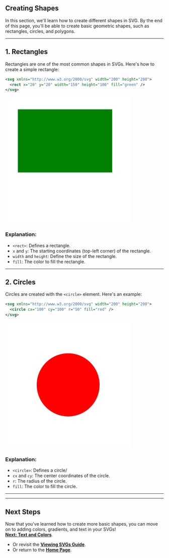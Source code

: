## Creating Shapes

In this section, we'll learn how to create different shapes in SVG. By the end of this page, you'll be able to create basic geometric shapes, such as rectangles, circles, and polygons.  

---

## 1. Rectangles

Rectangles are one of the most common shapes in SVGs. Here's how to create a simple rectangle:  

```xml
<svg xmlns="http://www.w3.org/2000/svg" width="200" height="200">
  <rect x="20" y="20" width="150" height="100" fill="green" />
</svg>
```

<img src="./svgs/rectangle.svg" alt="Green Rectangle" />

### Explanation:  
 - `<rect>`: Defines a rectangle.
 - `x` and `y`: The starting coordinates (top-left corner) of the rectangle. 
 - `width` and `height`: Define the size of the rectangle.
 - `fill`: The color to fill the rectangle.

---

## 2. Circles

Circles are created with the `<circle>` element. Here's an example:  

```xml
<svg xmlns="http://www.w3.org/2000/svg" width="200" height="200">
  <circle cx="100" cy="100" r="50" fill="red" />
</svg>
```

<img src="./svgs/cricle.svg" alt="Red Circle">

### Explanation:  
 - `<circle>`: Defines a circle/
 - `cx` and `cy`: The center coordinates of the circle.  
 - `r`: The radius of the circle.
 - `fill`: The color to fill the circle. 

---



---

## **Next Steps**

Now that you've learned how to create more basic shapes, you can move on to adding colors, gradients, and text in your SVGs!  
**[Next: Text and Colors](./5text-and-colors.md)**.  

- Or revisit the **[Viewing SVGs Guide](./3viewing-svg.md)**.  
- Or return to the **[Home Page](./README.md)**.  